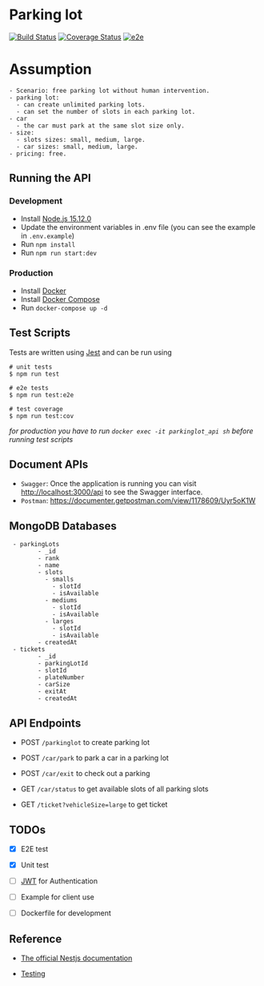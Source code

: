 # Parking lot

[![Build Status](https://app.travis-ci.com/OoI3enZaoo/parking-lot.svg?branch=master)](https://app.travis-ci.com/OoI3enZaoo/parking-lot)
[![Coverage Status](https://coveralls.io/repos/github/OoI3enZaoo/parking-lot/badge.svg?branch=master)](https://coveralls.io/github/OoI3enZaoo/parking-lot?branch=master)
[![e2e](https://github.com/OoI3enZaoo/parkinglot-temp/actions/workflows/e2e.yml/badge.svg)](https://github.com/OoI3enZaoo/parkinglot-temp/actions/workflows/e2e.yml)

# Assumption
```
- Scenario: free parking lot without human intervention.
- parking lot:
  - can create unlimited parking lots.
  - can set the number of slots in each parking lot.
- car
  - the car must park at the same slot size only.
- size:
  - slots sizes: small, medium, large.
  - car sizes: small, medium, large.
- pricing: free.

```

## Running the API
### Development

- Install [Node.js 15.12.0](https://nodejs.org/en/) 
- Update the environment variables in .env file (you can see the example in `.env.example`) 
- Run `npm install`
- Run `npm run start:dev`

### Production
- Install [Docker](https://github.com/docker)
- Install [Docker Compose](https://github.com/docker/compose)
- Run `docker-compose up -d` 


## Test Scripts

Tests are written using [Jest](https://jestjs.io/) and can be run using
```
# unit tests
$ npm run test

# e2e tests
$ npm run test:e2e

# test coverage
$ npm run test:cov
```

*for production you have to run `docker exec -it parkinglot_api sh` before running test scripts*

## Document APIs
- `Swagger`: Once the application is running you can visit [http://localhost:3000/api](http://localhost:3000/api) to see the Swagger interface.
- `Postman`: https://documenter.getpostman.com/view/1178609/Uyr5oK1W


## MongoDB Databases
```
 - parkingLots
        - _id
        - rank
        - name
        - slots
          - smalls
            - slotId
            - isAvailable
          - mediums
            - slotId
            - isAvailable
          - larges
            - slotId
            - isAvailable
        - createdAt
 - tickets
        - _id
        - parkingLotId
        - slotId
        - plateNumber
        - carSize
        - exitAt
        - createdAt
```
## API Endpoints

- POST `/parkinglot` 
to create parking lot
- POST `/car/park` 
 to park a car in a parking lot

-  POST `/car/exit`
to check out a parking

-  GET `/car/status`
to get available slots of all parking slots

-  GET `/ticket?vehicleSize=large`
to get ticket


## TODOs
- [x] E2E test
- [x] Unit test
- [ ] [JWT](https://jwt.io/introduction) for Authentication
- [ ] Example for client use
- [ ] Dockerfile for development


  

## Reference

- [The official Nestjs documentation](https://docs.nestjs.com/first-steps)

- [Testing](https://docs.nestjs.com/fundamentals/testing)
